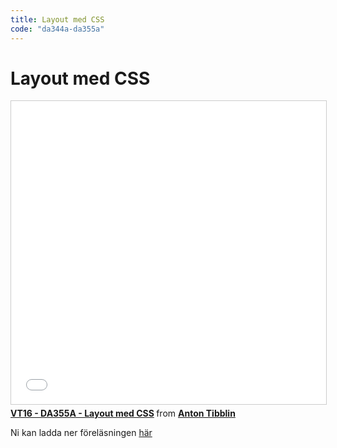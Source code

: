 ```yaml
---
title: Layout med CSS
code: "da344a-da355a"
---
```


# Layout med CSS

<iframe src="//www.slideshare.net/slideshow/embed_code/key/xNpdGn2IzZacpn" width="595" height="485" frameborder="0" marginwidth="0" marginheight="0" scrolling="no" style="border:1px solid #CCC; border-width:1px; margin-bottom:5px; max-width: 100%;" allowfullscreen> </iframe> <div style="margin-bottom:5px"> <strong> <a href="//www.slideshare.net/AntonTibblin/vt16-da355a-layout-med-css" title="VT16 - DA355A - Layout med CSS" target="_blank">VT16 - DA355A - Layout med CSS</a> </strong> from <strong><a target="_blank" href="//www.slideshare.net/AntonTibblin">Anton Tibblin</a></strong> </div>

Ni kan ladda ner föreläsningen [här](5.pdf)
